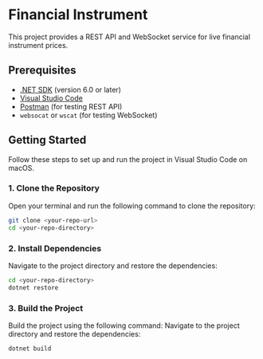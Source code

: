 # Financial Instrument

This project provides a REST API and WebSocket service for live financial instrument prices.

## Prerequisites

- [.NET SDK](https://dotnet.microsoft.com/download) (version 6.0 or later)
- [Visual Studio Code](https://code.visualstudio.com/)
- [Postman](https://www.postman.com/downloads/) (for testing REST API)
- `websocat` or `wscat` (for testing WebSocket)

## Getting Started

Follow these steps to set up and run the project in Visual Studio Code on macOS.

### 1. Clone the Repository

Open your terminal and run the following command to clone the repository:

```sh
git clone <your-repo-url>
cd <your-repo-directory>
```

### 2. Install Dependencies
Navigate to the project directory and restore the dependencies:
```sh
cd <your-repo-directory>
dotnet restore
```

### 3. Build the Project
Build the project using the following command:
Navigate to the project directory and restore the dependencies:
```sh
dotnet build
```

